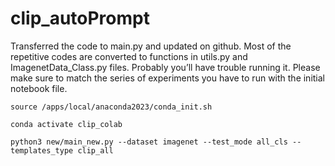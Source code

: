# clip_autoPrompt

Transferred the code to main.py and updated on github. Most of the repetitive codes are converted to functions in utils.py and ImagenetData_Class.py files. Probably you’ll have trouble running it. Please make sure to match the series of experiments you have to run with the initial notebook file.



```
source /apps/local/anaconda2023/conda_init.sh

conda activate clip_colab

python3 new/main_new.py --dataset imagenet --test_mode all_cls --templates_type clip_all
```

